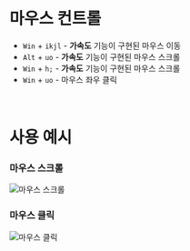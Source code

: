 # 마우스 컨트롤
- `Win` + `ikjl` - **가속도** 기능이 구현된 마우스 이동
- `Alt` + `uo` - **가속도** 기능이 구현된 마우스 스크롤
- `Win` + `h;` - **가속도** 기능이 구현된 마우스 스크롤
- `Win` + `uo` - 마우스 좌우 클릭

<br/>

# 사용 예시

### 마우스 스크롤
![마우스 스크롤](/images/scroll.gif)



### 마우스 클릭
![마우스 클릭](/images/click.gif)


